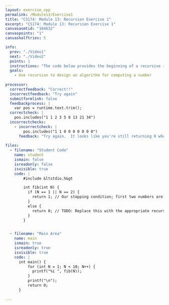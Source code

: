 ```yaml
---
layout: exercise_cpp
permalink: /Module13/Exercise1
title: "CS174: Module 13: Recursion Exercise 1"
excerpt: "CS174: Module 13: Recursion Exercise 1"
canvasasmtid: "104632"
canvaspoints: "1"
canvashalftries: 5

info:
  prev: "./Video1"
  next: "./Video2"
  points: 1
  instructions: "The code below provides the beginning of a recursive implementation of the Fibonacci function.  Complete this implementation with the appropriate recursive calls.  Hint, remember how a fibonacci number is the sum of the previous two numbers.  You will have to make two recursive calls"
  goals:
    - Use recursion to design an algorithm for computing a number
    
processor:  
  correctfeedback: "Correct!!" 
  incorrectfeedback: "Try again"
  submitformlink: false
  feedbackprocess: | 
    var pos = runtime.text.trim();
  correctcheck: |
    pos.includes("1 1 2 3 5 8 13 21 34")
  incorrectchecks:
    - incorrectcheck: |
        pos.includes("1 1 0 0 0 0 0 0 0")
      feedback: "Try again.  It looks like you're still returning 0 when N > 2, but you should have a recursive call there."
 
files:
  - filename: "Student Code"
    name: student
    ismain: false
    isreadonly: false
    isvisible: true
    code: | 
        #include &ltstdio.h&gt

        int fib(int N) {
          if (N == 1 || N == 2) {
            return 1; // Our stopping condition; first two numbers are 1
          }
          else {
            return 0; // TODO: Replace this with the appropriate recursive calls
          }
        }


  - filename: "Main Area"
    name: main
    ismain: true
    isreadonly: true
    isvisible: true
    code: | 
      int main() {
          for (int N = 1; N < 10; N++) {
            printf("%i ", fib(N));
          }
          printf("\n");
          return 0;
      }
        
---
```

